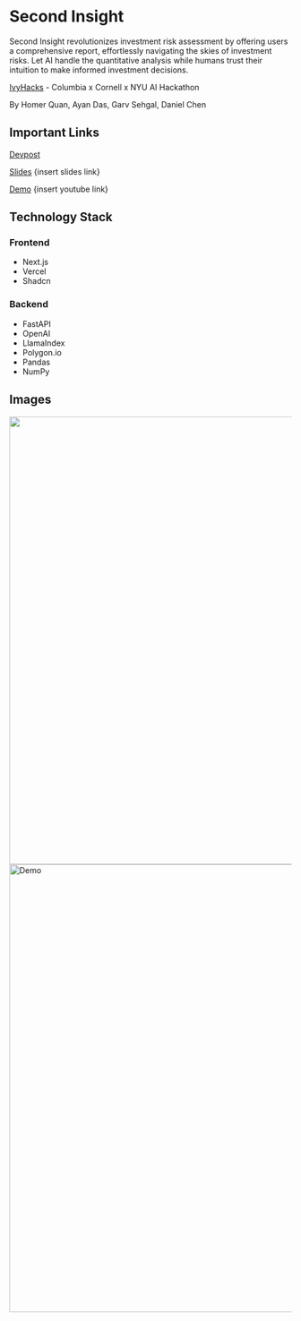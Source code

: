 # Second Insight
Second Insight revolutionizes investment risk assessment by offering users a comprehensive report, effortlessly navigating the skies of investment risks. Let AI handle the quantitative analysis while humans trust their intuition to make informed investment decisions.

[IvyHacks](https://www.ivyhacks.ai/) - Columbia x Cornell x NYU AI Hackathon

By Homer Quan, Ayan Das, Garv Sehgal, Daniel Chen

## Important Links

[Devpost](https://devpost.com/software/secondinsight)  

[Slides]() {insert slides link}  

[Demo]() {insert youtube link}

## Technology Stack
### Frontend
- Next.js
- Vercel
- Shadcn

### Backend
- FastAPI
- OpenAI
- LlamaIndex
- Polygon.io
- Pandas
- NumPy

## Images

<img src="https://github.com/homerlab/ivyhack-risk-advisor/assets/113078548/1e38c6da-38ef-4cc1-91da-1fedf74a9bea" width="800" />

<img width="800" alt="Demo" src="https://github.com/homerlab/ivyhack-risk-advisor/assets/113078548/a0336879-5275-4f33-8207-774c5fbdf3d0">

